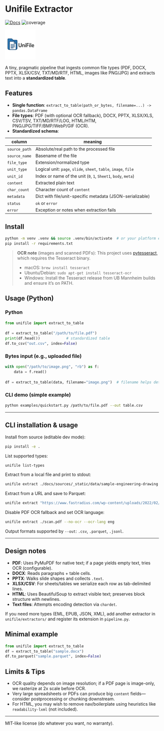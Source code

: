 <!-- Copyright (c) 2025 takotime808 -->
# Unifile Extractor

[![Docs](https://img.shields.io/badge/docs-online-blue.svg)](https://takotime808.github.io/unifile_extractor/)
![coverage](https://takotime808.github.io/unifile_extractor/_assets/coverage.svg)
<!-- ![Coverage](docs/sources/_static/images/coverage.svg) -->

<img src="docs/sources/_static/logos/unifile-favicon.png" alt="drawing" width="100"/>
<!-- ![](docs/sources/_static/logos/logo.png) -->
<!-- ![](docs/sources/_static/logos/unifile-static-logo.png) -->

A tiny, pragmatic pipeline that ingests common file types (PDF, DOCX, PPTX, XLSX/CSV, TXT/MD/RTF, HTML, images like PNG/JPG)
and extracts text into a **standardized table**.

## Features
- **Single function**: `extract_to_table(path_or_bytes, filename=...) -> pandas.DataFrame`
- **File types**: PDF (with optional OCR fallback), DOCX, PPTX, XLSX/XLS, CSV/TSV, TXT/MD/RTF/LOG, HTML/HTM, PNG/JPG/TIFF/BMP/WebP/GIF (OCR).
- **Standardized schema**:

| column        | meaning |
|---------------|---------|
| `source_path` | Absolute/real path to the processed file |
| `source_name` | Basename of the file |
| `file_type`   | Extension/normalized type |
| `unit_type`   | Logical unit: `page`, `slide`, `sheet`, `table`, `image`, `file` |
| `unit_id`     | Index or name of the unit (`0`, `1`, `Sheet1`, `body`, `meta`) |
| `content`     | Extracted plain text |
| `char_count`  | Character count of `content` |
| `metadata`    | Dict with file/unit-specific metadata (JSON-serializable) |
| `status`      | `ok` or `error` |
| `error`       | Exception or notes when extraction fails |

## Install

```bash
python -m venv .venv && source .venv/bin/activate  # or your platform equivalent
pip install -r requirements.txt
```

> **OCR note** (images and scanned PDFs):
> This project uses [pytesseract](https://pypi.org/project/pytesseract/), which requires the Tesseract binary.
> - macOS: `brew install tesseract`
> - Ubuntu/Debian: `sudo apt-get install tesseract-ocr`
> - Windows: Install the Tesseract release from UB Mannheim builds and ensure it’s on PATH.

## Usage (Python)

### Python
```python
from unifile import extract_to_table

df = extract_to_table("/path/to/file.pdf")
print(df.head())            # standardized table
df.to_csv("out.csv", index=False)
```

### Bytes input (e.g., uploaded file)
```python
with open("/path/to/image.png", "rb") as f:
    data = f.read()

df = extract_to_table(data, filename="image.png")  # filename helps detect extension
```

### CLI demo (simple example)
```bash
python examples/quickstart.py /path/to/file.pdf --out table.csv
```

---

## CLI installation & usage

Install from source (editable dev mode):

```bash
pip install -e .
```

List supported types:
```bash
unifile list-types
```

Extract from a local file and print to stdout:
```bash
unifile extract ./docs/sources/_static/data/sample-engineering-drawing.pdf --max-rows 50 --max-colwidth 120
```

Extract from a URL and save to Parquet:
```bash
unifile extract "https://www.fastradius.com/wp-content/uploads/2022/02/sample-engineering-drawing.pdf" --out drawing.parquet
```

Disable PDF OCR fallback and set OCR language:
```bash
unifile extract ./scan.pdf --no-ocr --ocr-lang eng
```

Output formats supported by `--out`: `.csv`, `.parquet`, `.jsonl`.

---

## Design notes
- **PDF**: Uses PyMuPDF for native text; if a page yields empty text, tries OCR (configurable).
- **DOCX**: Reads paragraphs + table cells.
- **PPTX**: Walks slide shapes and collects `.text`.
- **XLSX/CSV**: For sheets/tables we serialize each row as tab-delimited lines.
- **HTML**: Uses BeautifulSoup to extract visible text; preserves block structure with newlines.
- **Text files**: Attempts encoding detection via `chardet`.

If you need more types (EML, EPUB, JSON, XML), add another extractor in `unifile/extractors/` and register its extension in `pipeline.py`.

## Minimal example

```python
from unifile import extract_to_table
df = extract_to_table("sample.docx")
df.to_parquet("sample.parquet", index=False)
```

## Limits & Tips
- OCR quality depends on image resolution; if a PDF page is image-only, we rasterize at 2x scale before OCR.
- Very large spreadsheets or PDFs can produce big `content` fields—consider postprocessing or chunking downstream.
- For HTML, you may wish to remove nav/boilerplate using heuristics like `readability-lxml` (not included).

---

MIT-like license (do whatever you want, no warranty).
